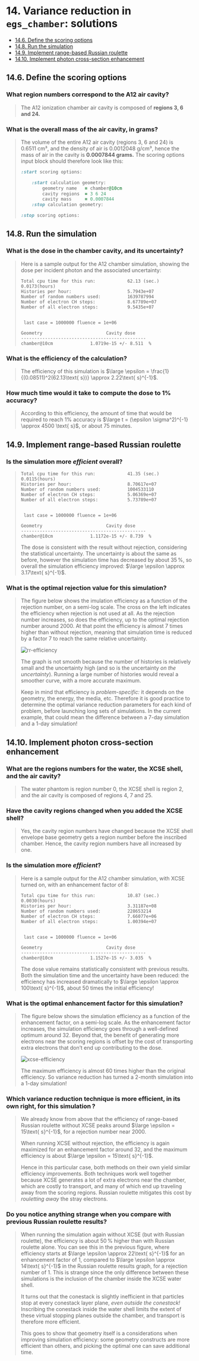 <!-- # 1. -->
<!-- # 2. -->
<!-- # 3. -->
<!-- # 4. -->
<!-- # 5. -->
<!-- # 6. -->
<!-- # 7. -->
<!-- # 8. -->
<!-- # 9. -->
<!-- # 10. -->
<!-- # 11. -->
<!-- # 12. -->
<!-- # 13. -->

# 14. Variance reduction in `egs_chamber`: solutions <!-- omit in toc -->

- [14.6. Define the scoring options](#146-define-the-scoring-options)
- [14.8. Run the simulation](#148-run-the-simulation)
- [14.9. Implement range-based Russian roulette](#149-implement-range-based-russian-roulette)
- [14.10. Implement photon cross-section enhancement](#1410-implement-photon-cross-section-enhancement)

<!-- ## 14.1. -->
<!-- ## 14.2. -->
<!-- ## 14.3. -->
<!-- ## 14.4. -->
<!-- ## 14.5. -->
## 14.6. Define the scoring options

### What region numbers correspond to the A12 air cavity?

> The A12 ionization chamber air cavity is composed of **regions 3, 6 and 24.**

### What is the overall mass of the air cavity, in grams?

> The volume of the entire A12 air cavity (regions 3, 6 and 24) is 0.6511 cm³, and the density of air is 0.0012048 g/cm³, hence the mass of air in the cavity is **0.0007844 grams.** The scoring options input block should therefore look like this:
>
> ```ruby
> :start scoring options:
>
>     :start calculation geometry:
>         geometry name   = chamber@10cm
>         cavity regions  = 3 6 24
>         cavity mass     = 0.0007844
>     :stop calculation geometry:
>
> :stop scoring options:
> ```

<!-- ## 14.7. -->
## 14.8. Run the simulation

### What is the dose in the chamber cavity, and its uncertainty?

> Here is a sample output for the A12 chamber simulation, showing the dose per incident photon and the associated uncertainty:
>
> ```text
> Total cpu time for this run:            62.13 (sec.) 0.0173(hours)
> Histories per hour:                     5.7943e+07
> Number of random numbers used:          1639787994
> Number of electron CH steps:            8.67789e+07
> Number of all electron steps:           9.5435e+07
>
>
>  last case = 1000000 fluence = 1e+06
>
> Geometry                        Cavity dose
> -----------------------------------------------
> chamber@10cm              1.0719e-15 +/- 8.511  %
> ```

### What is the efficiency of the calculation?

> The efficiency of this simulation is $\large \epsilon = \frac{1}{(0.08511)^2(62.13\text{ s})} \approx 2.22\text{ s}^{-1}$.

### How much time would it take to compute the dose to 1% accuracy?

> According to this efficiency, the amount of time that would be required to reach 1% accuracy is $\large t = (\epsilon \sigma^2)^{-1} \approx 4500 \text{ s}$, or about 75 minutes.

## 14.9. Implement range-based Russian roulette

### Is the simulation more *efficient* overall?

> ```text
> Total cpu time for this run:            41.35 (sec.) 0.0115(hours)
> Histories per hour:                     8.70617e+07
> Number of random numbers used:          1004533110
> Number of electron CH steps:            5.06369e+07
> Number of all electron steps:           5.73789e+07
>
>
>  last case = 1000000 fluence = 1e+06
>
> Geometry                        Cavity dose
> -----------------------------------------------
> chamber@10cm              1.1172e-15 +/- 8.739  %
> ```
>
> The dose is consistent with the result without rejection, considering the statistical uncertainty. The uncertainty is about the same as before, however the simulation time has decreased by about 35 %, so overall the simulation efficiency improved: $\large \epsilon \approx 3.17\text{ s}^{-1}$.

### What is the optimal rejection value for this simulation?

> The figure below shows the imulation efficiency as a function of the rejection number, on a semi-log scale. The cross on the left indicates the efficiency when rejection is not used at all. As the rejection number increases, so does the efficiency, up to the optimal rejection number around 2000. At that point the efficiency is almost 7 times higher than without rejection, meaning that simulation time is reduced by a factor 7 to reach the same relative uncertainty.
>
> ![rr-efficiency](assets/rr-efficiency.png)
>
> The graph is not smooth because the number of histories is relatively small and the uncertainty high (and so is the uncertainty *on the uncertainty*). Running a large number of histories would reveal a smoother curve, with a more accurate maximum.
>
> Keep in mind that efficiency is *problem-specific:* it depends on the geometry, the energy, the media, etc. Therefore it is good practice to determine the optimal variance reduction parameters for each kind of problem, before launching long sets of simulations. In the current example, that could mean the difference between a 7-day simulation and a 1-day simulation!

## 14.10. Implement photon cross-section enhancement

### What are the regions numbers for the water, the XCSE shell, and the air cavity?

> The water phantom is region number 0, the XCSE shell is region 2, and the air cavity is composed of regions 4, 7 and 25.

### Have the cavity regions changed when you added the XCSE shell?

> Yes, the cavity region numbers have changed because the XCSE shell envelope base geometry gets a region number before the inscribed chamber. Hence, the cavity region numbers have all increased by one.

### Is the simulation more *efficient*?

> Here is a sample output for the A12 chamber simulation, with XCSE turned
on, with an enhancement factor of 8:
>
> ```text
> Total cpu time for this run:            10.87 (sec.) 0.0030(hours)
> Histories per hour:                     3.31187e+08
> Number of random numbers used:          228653214
> Number of electron CH steps:            7.66077e+06
> Number of all electron steps:           1.00394e+07
>
>
>  last case = 1000000 fluence = 1e+06
>
> Geometry                        Cavity dose
> -----------------------------------------------
> chamber@10cm              1.1527e-15 +/- 3.035  %
> ```
>
> The dose value remains statistically consistent with previous results. Both the simulation time and the uncertainty have been reduced: the efficiency has increased dramatically to $\large \epsilon \approx 100\text{ s}^{-1}$, about 50 times the initial efficiency!

### What is the optimal enhancement factor for this simulation?

> The figure below shows the simulation efficiency as a function of the enhancement factor, on a semi-log scale. As the enhancement factor increases, the simulation efficiency goes through a well-defined optimum around 32. Beyond that, the benefit of generating more electrons near the scoring regions is offset by the cost of transporting extra electrons that don’t end up contributing to the dose.
>
> ![xcse-efficiency](assets/xcse-efficiency.png)
>
> The maximum efficiency is almost 60 times higher than the original efficiency. So variance reduction has turned a 2-month simulation into a 1-day simulation!

### Which variance reduction technique is more efficient, in its own right, for this simulation ?

> We already know from above that the efficiency of range-based Russian roulette without XCSE peaks around $\large \epsilon = 15\text{ s}^{-1}$, for a rejection number near 2000.
>
> When running XCSE without rejection, the efficiency is again maximized for an enhancement factor around 32, and the maximum efficiency is about $\large \epsilon = 15\text{ s}^{-1}$.
>
> Hence in this particular case, both methods on their own yield similar efficiency improvements. Both techniques work well together because XCSE generates a lot of extra electrons near the chamber, which are costly to transport, and many of which end up traveling away from the scoring regions. Russian roulette mitigates this cost by *rouletting away* the stray electrons.

### Do you notice anything strange when you compare with previous Russian roulette results?

> When running the simulation again without XCSE (but with Russian roulette), the efficiency is about 50 % higher than with Russian roulette alone. You can see this in the previous figure, where efficiency starts at $\large \epsilon \approx 22\text{ s}^{-1}$ for an enhancement factor of 1, compared to $\large \epsilon \approx 14\text{ s}^{-1}$ in the Russian roulette results graph, for a rejection number of 1. This is strange since the only difference between these simulations is the inclusion of the chamber inside the XCSE water shell.
>
> It turns out that the conestack is slightly inefficient in that particles stop at every conestack layer plane, *even outside the conestack!* Inscribing the conestack inside the water shell limits the extent of these virtual stopping planes outside the chamber, and transport is therefore more efficient.
>
> This goes to show that geometry itself is a considerations when improving simulation efficiency: some geometry constructs are more efficient than others, and picking the optimal one can save additional time.
